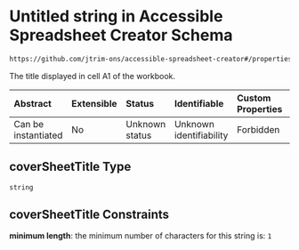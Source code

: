 # Untitled string in Accessible Spreadsheet Creator Schema

```txt
https://github.com/jtrim-ons/accessible-spreadsheet-creator#/properties/coverSheetTitle
```

The title displayed in cell A1 of the workbook.

| Abstract            | Extensible | Status         | Identifiable            | Custom Properties | Additional Properties | Access Restrictions | Defined In                                                                   |
| :------------------ | :--------- | :------------- | :---------------------- | :---------------- | :-------------------- | :------------------ | :--------------------------------------------------------------------------- |
| Can be instantiated | No         | Unknown status | Unknown identifiability | Forbidden         | Allowed               | none                | [ods-data.schema.json\*](../out/ods-data.schema.json "open original schema") |

## coverSheetTitle Type

`string`

## coverSheetTitle Constraints

**minimum length**: the minimum number of characters for this string is: `1`
